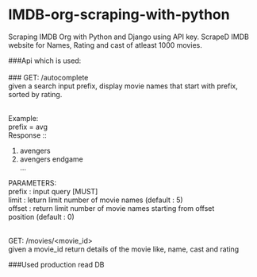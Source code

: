 # IMDB-org-scraping-with-python

Scraping IMDB Org with Python and Django using API key. ScrapeD IMDB website for Names, Rating and cast of atleast 1000 movies.

###Api which is used: <br><br>###
 GET: /autocomplete<br>
 given a search input prefix, display movie names that start with prefix, sorted by rating.<br><br>

 Example:<br>
 prefix = avg<br>
 Response ::<br>
 1. avengers<br>
 2. avengers endgame<br>
 ...<br>

 PARAMETERS:<br>
 prefix : input query [MUST]<br>
 limit : leturn limit number of movie names (default : 5)<br>
 offset : return limit number of movie names starting from offset<br>
position (default : 0)<br>
<br>

 GET: /movies/<movie_id><br>
 given a movie_id return details of the movie like, name, cast and rating<br>


###Used production read DB
